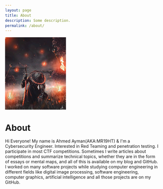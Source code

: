 ```yaml
---
layout: page
title: About
description: Some description.
permalink: /about/
---
```


<img class="img-rounded" src="/assets/img/uploads/profile2.jpeg" alt="Thiago Rossener" width="200">

# About

Hi Everyone! My name is Ahmed Ayman(AKA:MR19HT) & I'm a Cybersecurity Engineer. Interested in Red Teaming and penetration testing. I participate in most CTF competitions. Sometimes I write articles about competitions and summarize technical topics, whether they are in the form of essays or mental maps, and all of this is available on my blog and GitHub. I worked on many software projects while studying computer engineering in different fields like digital image processing, software engineering, computer graphics, artificial intelligence and all those projects are on my GitHub.
